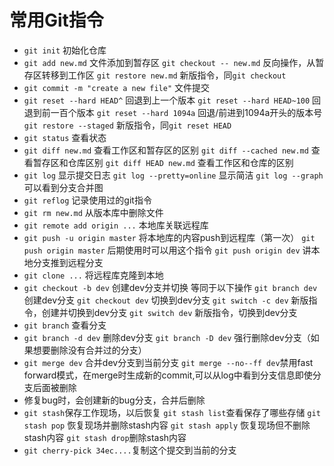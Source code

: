 # 常用Git指令

* `git init` 初始化仓库
* `git add new.md` 文件添加到暂存区
  `git checkout -- new.md` 反向操作，从暂存区转移到工作区
  `git restore new.md` 新版指令，同`git checkout` 
* `git commit -m "create a new file"` 文件提交
* `git reset --hard HEAD^` 回退到上一个版本
  `git reset --hard HEAD~100` 回退到前一百个版本
  `git reset --hard 1094a`  回退/前进到1094a开头的版本号
  `git restore --staged` 新版指令，同`git reset HEAD` 
* `git status` 查看状态
* `git diff new.md` 查看工作区和暂存区的区别
  `git diff --cached new.md` 查看暂存区和仓库区别
  `git diff HEAD new.md` 查看工作区和仓库的区别
* `git log` 显示提交日志
  `git log --pretty=online` 显示简洁
  `git log --graph` 可以看到分支合并图
* `git reflog` 记录使用过的git指令
* `git rm new.md` 从版本库中删除文件
* `git remote add origin ...` 本地库关联远程库
* `git push -u origin master` 将本地库的内容push到远程库（第一次）
  `git push origin master` 后期使用时可以用这个指令
  `git push origin dev` 讲本地分支推到远程分支
* `git clone ...` 将远程库克隆到本地
* `git checkout -b dev` 创建dev分支并切换
  等同于以下操作
  `git branch dev` 创建dev分支
  `git checkout dev` 切换到dev分支
  `git switch -c dev` 新版指令，创建并切换到dev分支
  `git switch dev` 新版指令，切换到dev分支
* `git branch` 查看分支
* `git branch -d dev` 删除dev分支
  `git branch -D dev` 强行删除dev分支（如果想要删除没有合并过的分支）
* `git merge dev` 合并dev分支到当前分支
  `git merge --no--ff dev`禁用fast forward模式，在merge时生成新的commit,可以从log中看到分支信息即使分支后面被删除
* 修复bug时，会创建新的bug分支，合并后删除
* `git stash`保存工作现场，以后恢复
  `git stash list`查看保存了哪些存储
  `git stash pop` 恢复现场并删除stash内容
  `git stash apply` 恢复现场但不删除stash内容 `git stash drop`删除stash内容
* `git cherry-pick 34ec....`复制这个提交到当前的分支

